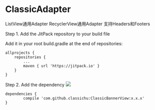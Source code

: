 # ClassicAdapter
ListView通用Adapter RecyclerView通用Adapter 支持Headers和Footers

Step 1. Add the JitPack repository to your build file

Add it in your root build.gradle at the end of repositories:

	allprojects {
		repositories {
			...
			maven { url 'https://jitpack.io' }
		}
	}
Step 2. Add the dependency  [![](https://jitpack.io/v/classichu/ClassicBannerView.svg)](https://jitpack.io/#classichu/ClassicBannerView)

	dependencies {
	        compile 'com.github.classichu:ClassicBannerView:x.x.x'
	}






